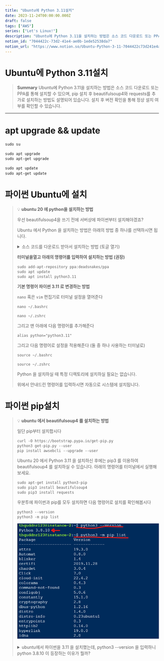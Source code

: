 ```yaml
---
title: "Ubuntu에 Python 3.11설치"
date: 2023-11-24T00:00:00.000Z
draft: false
tags: ["AWS"]
series: ["Let's Linux!"]
description: "Ubuntu에 Python 3.11을 설치하는 방법은 소스 코드 다운로드 또는 PPA를 통해 설치할 수 있으며, pip 설치 후 beautifulsoup4와 requests를 추가로 설치하는 방법도 설명되어 있습니다. 설치 후 버전 확인을 통해 정상 설치 여부를 확인할 수 있습니다."
notion_id: "7044422c-73d2-41e4-ae0b-1ede52538da7"
notion_url: "https://www.notion.so/Ubuntu-Python-3-11-7044422c73d241e4ae0b1ede52538da7"
---
```


# Ubuntu에 Python 3.11설치

> **Summary**
> Ubuntu에 Python 3.11을 설치하는 방법은 소스 코드 다운로드 또는 PPA를 통해 설치할 수 있으며, pip 설치 후 beautifulsoup4와 requests를 추가로 설치하는 방법도 설명되어 있습니다. 설치 후 버전 확인을 통해 정상 설치 여부를 확인할 수 있습니다.

---

# apt upgrade && update

```latex
sudo su
```

```latex
sudo apt upgrade
sudo apt-get upgrade
```

```latex
sudo apt update
sudo apt-get update
```

# 파이썬 Ubuntu에 설치

> 💡 ****ubuntu 20 에 python을 설치하는 방법****
>
> 우선 beautifulsoup4을 쓰기 전에 서버상에 파이썬부터 설치해야겠죠?
>
> Ubuntu 에서 Python 을 설치하는 방법은 아래의 방법 중 하나를 선택하시면 됩니다.
>
>
> <details>
> <summary>소스 코드를 다운로드 받아서 설치하는 방법 (토글 열기)</summary>
>
> ```shell
> wget https://www.python.org/ftp/python/3.11.2/Python-3.11.2.tgz
> tar -xvf Python-3.11.2.tgz
> cd Python-3.11.2/
> ./configure --enable-optimizations
> make -j 4
> sudo make altinstall
>
> ```
>
> </details>
>
> **터미널을열고 아래의 명령어를 입력하여 설치하는 방법 (권장)**
>
> ```shell
> sudo add-apt-repository ppa:deadsnakes/ppa
> sudo apt update
> sudo apt install python3.11
> ```
>
>
> **기본 명령어 파이썬 3.11 로 변경하는 방법**
>
> `nano` 혹은 `vim` 편집기로 터미널 설정을 열어준다
>
> ```shell
> nano ~/.bashrc
> ```
>
> ```shell
> nano ~/.zshrc
> ```
>
> 그리고 맨 아래에 다음 명령어를 추가해준다
>
> ```shell
> alias python="python3.11"
> ```
>
>
> 그리고 다음 명령어로 설정을 적용해준다 (둘 중 하나 사용하는 터미널로)
>
> ```shell
> source ~/.bashrc
> ```
>
> ```shell
> source ~/.zshrc
> ```
>
>
>
> Python 을 설치하실 때 특정 디렉토리에 설치하실 필요는 없습니다. 
>
> 위에서 안내드린 명령어를 입력하시면 자동으로 시스템에 설치됩니다.
>
>

# 파이썬 pip설치

> 💡 ****ubuntu 에서 beautifulsoup4 를 설치하는 방법****
>
> 일단 pip부터 설치합시다
>
> ```shell
> curl -O https://bootstrap.pypa.io/get-pip.py
> python3 get-pip.py --user
> pip install awsebcli --upgrade --user
> ```
>
>
> Ubuntu 20 에서 Python 3.11 을 설치하신 후에는 pip3 를 이용하여 beautifulsoup4 를 설치하실 수 있습니다. 아래의 명령어를 터미널에서 실행해보세요.
>
> ```shell
> sudo apt-get install python3-pip
> sudo pip3 install beautifulsoup4
> sudo pip3 install requests
> ```
>
>
> 우분투에 파이썬과 pip를 모두 설치하면 다음 명령어로 설치를 확인해봅시다
>
> ```shell
> python3 --version
> python3 -m pip list
> ```
>
> ![Image](image_a9712f34de75.png)
>
>
> <details>
> <summary>ubuntu에서 파이썬을 3.11 을 설치했는데, python3 --version 을 입력하니 python 3.8.10 이 등장하는 이유가 뭘까?</summary>
>
> </details>
>
>

